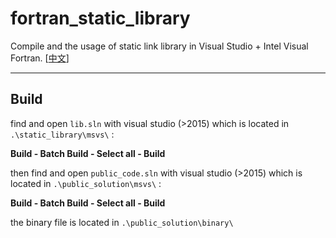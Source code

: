 # fortran_static_library

Compile and the usage of static link library in Visual Studio + Intel Visual Fortran. [[中文](./README_cn.md)]

***

## Build

find and open `lib.sln` with visual studio (>2015)  which is located in `.\static_library\msvs\` :

**Build - Batch Build - Select all - Build**

then find and open `public_code.sln` with visual studio (>2015)  which is located in `.\public_solution\msvs\` :

**Build - Batch Build - Select all - Build**

the binary file is located in `.\public_solution\binary\`
